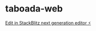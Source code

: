 # taboada-web

[Edit in StackBlitz next generation editor ⚡️](https://stackblitz.com/~/github.com/pablodealeht/taboada-web)